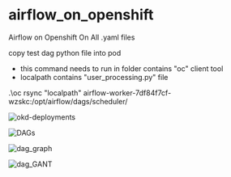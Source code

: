 # airflow_on_openshift
Airflow on Openshift On All .yaml files


copy test dag python file into pod  
  * this command needs to run in folder contains "oc" client tool 
  * localpath contains "user_processing.py" file

.\oc rsync "localpath" airflow-worker-7df84f7cf-wzskc:/opt/airflow/dags/scheduler/


![okd-deployments](https://user-images.githubusercontent.com/6337752/169412691-754139fb-800f-4682-991d-afac46de83be.png)


![DAGs](https://user-images.githubusercontent.com/6337752/169412504-693f472a-0c71-48c3-9939-e3f10cc09a41.png)


![dag_graph](https://user-images.githubusercontent.com/6337752/169412528-71ad5ba3-7ab4-438f-b0e6-3a3482bef85f.png)


![dag_GANT](https://user-images.githubusercontent.com/6337752/169412537-b9dde9dc-783f-4659-b123-4d1901019cf2.png)
